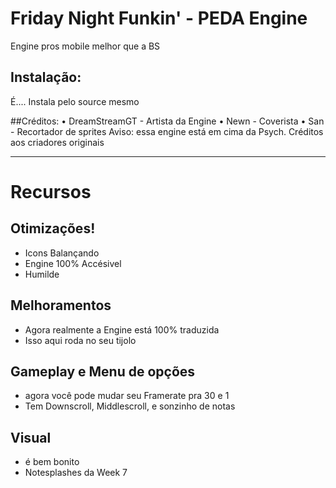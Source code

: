 # Friday Night Funkin' - PEDA Engine
Engine pros mobile melhor que a BS
## Instalação:
É....
Instala pelo source mesmo

##Créditos:
• DreamStreamGT - Artista da Engine
• Newn - Coverista
• San - Recortador de sprites
Aviso: essa engine está em cima da Psych. Créditos aos criadores originais
_____________________________________

# Recursos

## Otimizações!

* Icons Balançando
* Engine 100% Accésivel
* Humilde

## Melhoramentos
* Agora realmente a Engine está 100% traduzida
* Isso aqui roda no seu tijolo

## Gameplay e Menu de opções
* agora você pode mudar seu Framerate pra 30 e 1
* Tem Downscroll, Middlescroll, e sonzinho de notas

## Visual
* é bem bonito
* Notesplashes da Week 7
